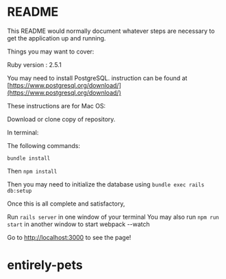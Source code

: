 # README

This README would normally document whatever steps are necessary to get the
application up and running.

Things you may want to cover:

Ruby version : 2.5.1

You may need to install PostgreSQL. instruction can be found at [https://www.postgresql.org/download/](https://www.postgresql.org/download/)

These instructions are for Mac OS:

Download or clone copy of repository.

In terminal:

The following commands:

`bundle install`

Then
`npm install`

Then you may need to initialize the database using
`bundle exec rails db:setup`

Once this is all complete and satisfactory,

Run `rails server` in one window of your terminal
You may also run `npm run start` in another window to start webpack --watch

Go to [http://localhost:3000](http://localhost:3000) to see the page!










# entirely-pets
